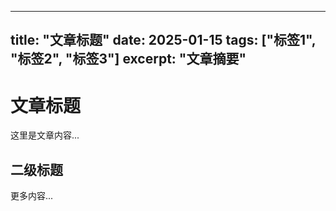 
---
title: "文章标题"
date: 2025-01-15
tags: ["标签1", "标签2", "标签3"]
excerpt: "文章摘要"
---

# 文章标题

这里是文章内容...

## 二级标题

更多内容...
